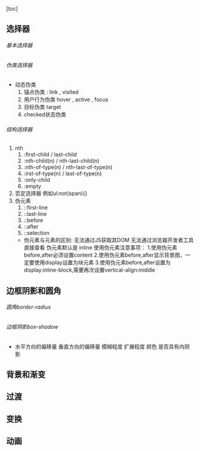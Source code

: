 [toc]
## 选择器
###### 基本选择器
###### 伪类选择器
* 动态伪类
    1. 锚点伪类 : link , visited
    2. 用户行为伪类 hover , active , focus
    3. 目标伪类 target
    4. checked状态伪类
###### 结构选择器
1. nth
    1. :first-child / last-child
    2. :nth-child(n)  / nth-last-child(n)
    3. :nth-of-type(n)  / nth-last-of-type(n)     
    4. :irst-of-type(n)  / last-of-type(n)
    5. :only-child
    6. :empty
2. 否定选择器  例如ul:not(span){}
3. 伪元素
    1. ::first-line
    2. ::last-line
    3. ::before
    4. ::after
    5. ::selection
    * 伪元素与元素的区别: 
    无法通过JS获取其DOM
    无法通过浏览器开发者工具直接查看
    伪元素默认是 inline 
    使用伪元素注意事项： 
    1.使用伪元素before,after必须设置content
    2.使用伪元素before,after显示背景图，一定要使用display设置为块元素
    3.使用伪元素before,after设置为display:inline-block,需要再次设置vertical-align:middle
## 边框阴影和圆角
###### 圆角border-radius 
###### 边框阴影box-shadow
* 水平方向的偏移量 垂直方向的偏移量 模糊程度 扩展程度 颜色 是否具有内阴影
## 背景和渐变

## 过渡
## 变换
## 动画